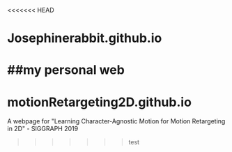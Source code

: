 <<<<<<< HEAD
# Josephinerabbit.github.io
##my personal web
=======
# motionRetargeting2D.github.io
A webpage for "Learning Character-Agnostic Motion for Motion Retargeting in 2D" - SIGGRAPH 2019
>>>>>>> test
